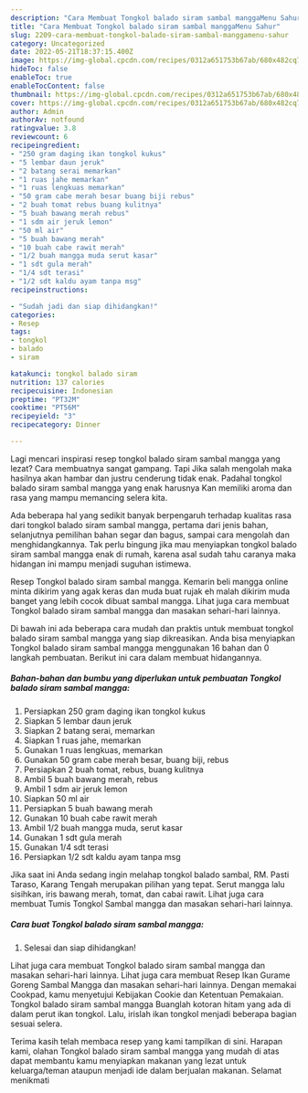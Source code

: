 ```yaml
---
description: "Cara Membuat Tongkol balado siram sambal manggaMenu Sahur"
title: "Cara Membuat Tongkol balado siram sambal manggaMenu Sahur"
slug: 2209-cara-membuat-tongkol-balado-siram-sambal-manggamenu-sahur
category: Uncategorized
date: 2022-05-21T18:37:15.400Z
image: https://img-global.cpcdn.com/recipes/0312a651753b67ab/680x482cq70/tongkol-balado-siram-sambal-mangga-foto-resep-utama.jpg
hideToc: false
enableToc: true
enableTocContent: false
thumbnail: https://img-global.cpcdn.com/recipes/0312a651753b67ab/680x482cq70/tongkol-balado-siram-sambal-mangga-foto-resep-utama.jpg
cover: https://img-global.cpcdn.com/recipes/0312a651753b67ab/680x482cq70/tongkol-balado-siram-sambal-mangga-foto-resep-utama.jpg
author: Admin
authorAv: notfound
ratingvalue: 3.8
reviewcount: 6
recipeingredient:
- "250 gram daging ikan tongkol kukus"
- "5 lembar daun jeruk"
- "2 batang serai memarkan"
- "1 ruas jahe memarkan"
- "1 ruas lengkuas memarkan"
- "50 gram cabe merah besar buang biji rebus"
- "2 buah tomat rebus buang kulitnya"
- "5 buah bawang merah rebus"
- "1 sdm air jeruk lemon"
- "50 ml air"
- "5 buah bawang merah"
- "10 buah cabe rawit merah"
- "1/2 buah mangga muda serut kasar"
- "1 sdt gula merah"
- "1/4 sdt terasi"
- "1/2 sdt kaldu ayam tanpa msg"
recipeinstructions:

- "Sudah jadi dan siap dihidangkan!"
categories:
- Resep
tags:
- tongkol
- balado
- siram

katakunci: tongkol balado siram 
nutrition: 137 calories
recipecuisine: Indonesian
preptime: "PT32M"
cooktime: "PT56M"
recipeyield: "3"
recipecategory: Dinner

---
```



Lagi mencari inspirasi resep tongkol balado siram sambal mangga yang lezat? Cara membuatnya sangat gampang. Tapi Jika salah mengolah maka hasilnya akan hambar dan justru cenderung tidak enak. Padahal tongkol balado siram sambal mangga yang enak harusnya Kan memiliki aroma dan rasa yang mampu memancing selera kita.


Ada beberapa hal yang sedikit banyak berpengaruh terhadap kualitas rasa dari tongkol balado siram sambal mangga, pertama dari jenis bahan, selanjutnya pemilihan bahan segar dan bagus, sampai cara mengolah dan menghidangkannya. Tak perlu bingung jika mau menyiapkan tongkol balado siram sambal mangga enak di rumah, karena asal sudah tahu caranya maka hidangan ini mampu menjadi suguhan istimewa.

Resep Tongkol balado siram sambal mangga. Kemarin beli mangga online minta dikirim yang agak keras dan muda buat rujak eh malah dikirim muda banget yang lebih cocok dibuat sambal mangga. Lihat juga cara membuat Tongkol balado siram sambal mangga dan masakan sehari-hari lainnya.


Di bawah ini ada beberapa cara mudah dan praktis untuk membuat tongkol balado siram sambal mangga yang siap dikreasikan. Anda bisa menyiapkan Tongkol balado siram sambal mangga menggunakan 16 bahan dan 0 langkah pembuatan. Berikut ini cara dalam membuat hidangannya.

<!--inarticleads1-->

##### Bahan-bahan dan bumbu yang diperlukan untuk pembuatan Tongkol balado siram sambal mangga:

1. Persiapkan 250 gram daging ikan tongkol kukus
1. Siapkan 5 lembar daun jeruk
1. Siapkan 2 batang serai, memarkan
1. Siapkan 1 ruas jahe, memarkan
1. Gunakan 1 ruas lengkuas, memarkan
1. Gunakan 50 gram cabe merah besar, buang biji, rebus
1. Persiapkan 2 buah tomat, rebus, buang kulitnya
1. Ambil 5 buah bawang merah, rebus
1. Ambil 1 sdm air jeruk lemon
1. Siapkan 50 ml air
1. Persiapkan 5 buah bawang merah
1. Gunakan 10 buah cabe rawit merah
1. Ambil 1/2 buah mangga muda, serut kasar
1. Gunakan 1 sdt gula merah
1. Gunakan 1/4 sdt terasi
1. Persiapkan 1/2 sdt kaldu ayam tanpa msg


Jika saat ini Anda sedang ingin melahap tongkol balado sambal, RM. Pasti Taraso, Karang Tengah merupakan pilihan yang tepat. Serut mangga lalu sisihkan, iris bawang merah, tomat, dan cabai rawit. Lihat juga cara membuat Tumis Tongkol Sambal mangga dan masakan sehari-hari lainnya. 

<!--inarticleads2-->

##### Cara buat Tongkol balado siram sambal mangga:


1. Selesai dan siap dihidangkan!

Lihat juga cara membuat Tongkol balado siram sambal mangga dan masakan sehari-hari lainnya. Lihat juga cara membuat Resep Ikan Gurame Goreng Sambal Mangga dan masakan sehari-hari lainnya. Dengan memakai Cookpad, kamu menyetujui Kebijakan Cookie dan Ketentuan Pemakaian. Tongkol balado siram sambal mangga Buanglah kotoran hitam yang ada di dalam perut ikan tongkol. Lalu, irislah ikan tongkol menjadi beberapa bagian sesuai selera. 

Terima kasih telah membaca resep yang kami tampilkan di sini. Harapan kami, olahan Tongkol balado siram sambal mangga yang mudah di atas dapat membantu kamu menyiapkan makanan yang lezat untuk keluarga/teman ataupun menjadi ide dalam berjualan makanan. Selamat menikmati
